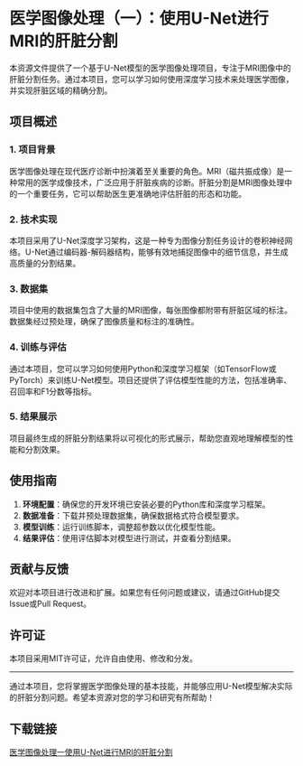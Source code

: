 # 医学图像处理（一）：使用U-Net进行MRI的肝脏分割

本资源文件提供了一个基于U-Net模型的医学图像处理项目，专注于MRI图像中的肝脏分割任务。通过本项目，您可以学习如何使用深度学习技术来处理医学图像，并实现肝脏区域的精确分割。

## 项目概述

### 1. 项目背景
医学图像处理在现代医疗诊断中扮演着至关重要的角色。MRI（磁共振成像）是一种常用的医学成像技术，广泛应用于肝脏疾病的诊断。肝脏分割是MRI图像处理中的一个重要任务，它可以帮助医生更准确地评估肝脏的形态和功能。

### 2. 技术实现
本项目采用了U-Net深度学习架构，这是一种专为图像分割任务设计的卷积神经网络。U-Net通过编码器-解码器结构，能够有效地捕捉图像中的细节信息，并生成高质量的分割结果。

### 3. 数据集
项目中使用的数据集包含了大量的MRI图像，每张图像都附带有肝脏区域的标注。数据集经过预处理，确保了图像质量和标注的准确性。

### 4. 训练与评估
通过本项目，您可以学习如何使用Python和深度学习框架（如TensorFlow或PyTorch）来训练U-Net模型。项目还提供了评估模型性能的方法，包括准确率、召回率和F1分数等指标。

### 5. 结果展示
项目最终生成的肝脏分割结果将以可视化的形式展示，帮助您直观地理解模型的性能和分割效果。

## 使用指南

1. **环境配置**：确保您的开发环境已安装必要的Python库和深度学习框架。
2. **数据准备**：下载并预处理数据集，确保数据格式符合模型要求。
3. **模型训练**：运行训练脚本，调整超参数以优化模型性能。
4. **结果评估**：使用评估脚本对模型进行测试，并查看分割结果。

## 贡献与反馈

欢迎对本项目进行改进和扩展。如果您有任何问题或建议，请通过GitHub提交Issue或Pull Request。

## 许可证

本项目采用MIT许可证，允许自由使用、修改和分发。

---

通过本项目，您将掌握医学图像处理的基本技能，并能够应用U-Net模型解决实际的肝脏分割问题。希望本资源对您的学习和研究有所帮助！

## 下载链接

[医学图像处理一使用U-Net进行MRI的肝脏分割](https://pan.quark.cn/s/a0deaec65e6b)